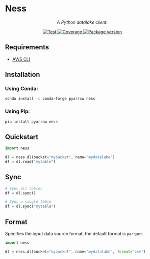 # Ness

<p align="center">
    <em>A Python datalake client.</em>
</p>
<p align="center">
    <a href="https://github.com/postpayio/ness/actions">
        <img src="https://github.com/postpayio/ness/actions/workflows/test-suite.yml/badge.svg" alt="Test">
    </a>
    <a href="https://codecov.io/gh/postpayio/ness">
        <img src="https://img.shields.io/codecov/c/github/postpayio/ness?color=%2334D058" alt="Coverage">
    </a>
    <a href="https://pypi.org/project/ness">
        <img src="https://img.shields.io/pypi/v/ness" alt="Package version">
    </a>
</p>

## Requirements

- [AWS CLI](https://docs.aws.amazon.com/cli/latest/userguide/getting-started-install.html)

## Installation

### Using Conda:

```sh
conda install -c conda-forge pyarrow ness
```

### Using Pip:

```sh
pip install pyarrow ness
```

## Quickstart

```py
import ness

dl = ness.dl(bucket="mybucket", name="mydatalake")
df = dl.read("mytable")
```

## Sync

```py
# Sync all tables
df = dl.sync()

# Sync a single table
df = dl.sync("mytable")
```

## Format

Specifies the input data source format, the default format is `parquet`:

```py
import ness

dl = ness.dl(bucket="mybucket", name="mydatalake", format="csv")
```
